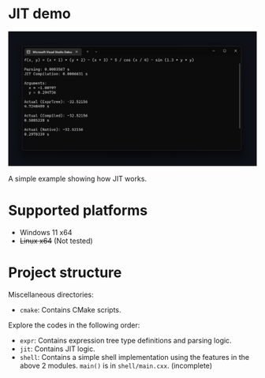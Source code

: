 # JIT demo

![Result on Intel i5-8250U, release mode](./result.png)

A simple example showing how JIT works.

# Supported platforms

* Windows 11 x64
* ~~Linux x64~~ (Not tested)

# Project structure

Miscellaneous directories:

* `cmake`: Contains CMake scripts.

Explore the codes in the following order:

* `expr`: Contains expression tree type definitions and parsing logic.
* `jit`: Contains JIT logic.
* `shell`: Contains a simple shell implementation using the features in the above 2 modules. `main()` is in `shell/main.cxx`. (incomplete)
